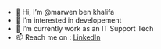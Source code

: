 - 👋 Hi, I’m @marwen ben khalifa
- 👀 I’m interested in developement 
- 🌱 I’m currently work as an IT Support Tech
- 📫 Reach me on : [LinkedIn](https://www.linkedin.com/marwen-ben-khalifa)

<!---
marwenbkh/marwenbkh is a ✨ special ✨ repository because its `README.md` (this file) appears on your GitHub profile.
You can click the Preview link to take a look at your changes.
--->
